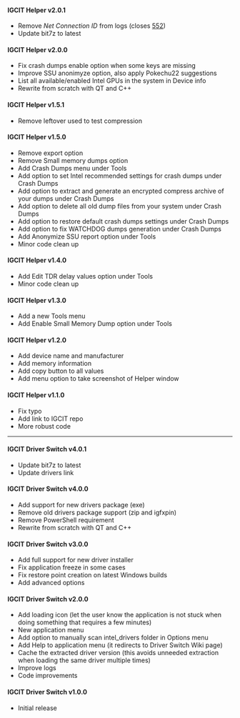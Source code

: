 #### IGCIT Helper v2.0.1
* Remove _Net Connection ID_ from logs (closes [552](https://github.com/IGCIT/Intel-GPU-Community-Issue-Tracker-IGCIT/issues/552))
* Update bit7z to latest

#### IGCIT Helper v2.0.0
* Fix crash dumps enable option when some keys are missing
* Improve SSU anonimyze option, also apply Pokechu22 suggestions
* List all available/enabled Intel GPUs in the system in Device info
* Rewrite from scratch with QT and C++

#### IGCIT Helper v1.5.1
* Remove leftover used to test compression

#### IGCIT Helper v1.5.0
* Remove export option
* Remove Small memory dumps option
* Add Crash Dumps menu under Tools
* Add option to set Intel recommended settings for crash dumps under Crash Dumps
* Add option to extract and generate an encrypted compress archive of your dumps under Crash Dumps
* Add option to delete all old dump files from your system under Crash Dumps
* Add option to restore default crash dumps settings under Crash Dumps
* Add option to fix WATCHDOG dumps generation under Crash Dumps
* Add Anonymize SSU report option under Tools
* Minor code clean up

#### IGCIT Helper v1.4.0
* Add Edit TDR delay values option under Tools
* Minor code clean up

#### IGCIT Helper v1.3.0
* Add a new Tools menu
* Add Enable Small Memory Dump option under Tools

#### IGCIT Helper v1.2.0
* Add device name and manufacturer
* Add memory information
* Add copy button to all values
* Add menu option to take screenshot of Helper window

#### IGCIT Helper v1.1.0
* Fix typo
* Add link to IGCIT repo
* More robust code

---

#### IGCIT Driver Switch v4.0.1
* Update bit7z to latest
* Update drivers link

#### IGCIT Driver Switch v4.0.0
* Add support for new drivers package (exe)
* Remove old drivers package support (zip and igfxpin)
* Remove PowerShell requirement
* Rewrite from scratch with QT and C++

#### IGCIT Driver Switch v3.0.0
* Add full support for new driver installer
* Fix application freeze in some cases
* Fix restore point creation on latest Windows builds
* Add advanced options

#### IGCIT Driver Switch v2.0.0
* Add loading icon (let the user know the application is not stuck when doing something that requires a few minutes)
* New application menu
* Add option to manually scan intel_drivers folder in Options menu
* Add Help to application menu (it redirects to Driver Switch Wiki page)
* Cache the extracted driver version (this avoids unneeded extraction when loading the same driver multiple times)
* Improve logs
* Code improvements

#### IGCIT Driver Switch v1.0.0
* Initial release
